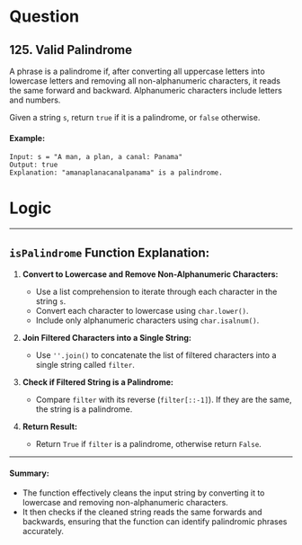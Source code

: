 # Question
## 125. Valid Palindrome

A phrase is a palindrome if, after converting all uppercase letters into lowercase letters and removing all non-alphanumeric characters, it reads the same forward and backward. Alphanumeric characters include letters and numbers.

Given a string `s`, return `true` if it is a palindrome, or `false` otherwise.

#### Example:
```
Input: s = "A man, a plan, a canal: Panama"
Output: true
Explanation: "amanaplanacanalpanama" is a palindrome.
```

# Logic
---

## `isPalindrome` Function Explanation:

1. **Convert to Lowercase and Remove Non-Alphanumeric Characters:**
   - Use a list comprehension to iterate through each character in the string `s`.
   - Convert each character to lowercase using `char.lower()`.
   - Include only alphanumeric characters using `char.isalnum()`.

2. **Join Filtered Characters into a Single String:**
   - Use `''.join()` to concatenate the list of filtered characters into a single string called `filter`.

3. **Check if Filtered String is a Palindrome:**
   - Compare `filter` with its reverse (`filter[::-1]`). If they are the same, the string is a palindrome.

4. **Return Result:**
   - Return `True` if `filter` is a palindrome, otherwise return `False`.

---

#### Summary:

- The function effectively cleans the input string by converting it to lowercase and removing non-alphanumeric characters.
- It then checks if the cleaned string reads the same forwards and backwards, ensuring that the function can identify palindromic phrases accurately.